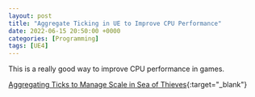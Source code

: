 ```yaml
---
layout: post
title: "Aggregate Ticking in UE to Improve CPU Performance"
date: 2022-06-15 20:50:00 +0000
categories: [Programming]
tags: [UE4]
---
```


This is a really good way to improve CPU performance in games.

[Aggregating Ticks to Manage Scale in Sea of Thieves](https://youtu.be/CBP5bpwkO54){:target="_blank"}

